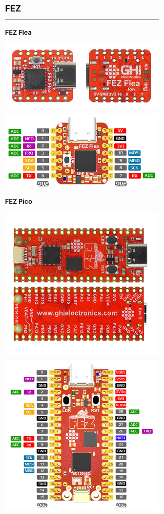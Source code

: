 # FEZ
---

## FEZ Flea

![Fez Flea](images/fez-flea.png) 

![Flea Pinout](images/flea-due-pinout.png) 


## FEZ Pico

![Fez Flea](images/fez-pico.png) 

![Pico Pinout](images/pico-due-pinout.png) 